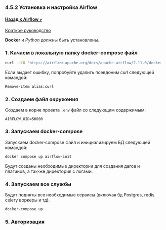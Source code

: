 ### 4.5.2 Установка и настройка Airflow

#### [Назад к Airflow ⤶](/DE-101/Module4/data/airflow.md)

[Краткое руководство](https://airflow.apache.org/docs/apache-airflow/2.11.0/howto/docker-compose/index.html)

**Docker** и *Python* должны быть установлены.

### 1. Качаем в локальную папку docker-compose файл

```bash
curl -LfO 'https://airflow.apache.org/docs/apache-airflow/2.11.0/docker-compose.yaml'
```

Если выдает ошибку, попробуйте удалить псевдоним _curl_ следующей командой:

```bash
Remove-item alias:curl
```

### 2. Создаем файл окружения
Создаем в корне проекта `.env` файл со следующим содержимым:

```
AIRFLOW_UID=50000
```

### 3. Запускаем docker-compose
Запускаем docker-compose файл и инициализируем БД следующей командой:

```bash
docker compose up airflow-init
```
Будут созданы необходимые директории для создания дагов и плагинов, а так-же директория с логами.

### 4. Запускаем все службы
Будут подняты все необходимые сервисы (включая бд Postgres, redis, celery воркеры и тд).

```bash
docker-compose up
```

### 5. Авторизация